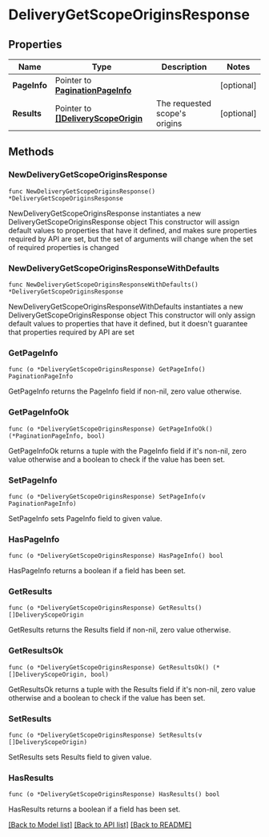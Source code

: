 # DeliveryGetScopeOriginsResponse

## Properties

Name | Type | Description | Notes
------------ | ------------- | ------------- | -------------
**PageInfo** | Pointer to [**PaginationPageInfo**](paginationPageInfo.md) |  | [optional] 
**Results** | Pointer to [**[]DeliveryScopeOrigin**](deliveryScopeOrigin.md) | The requested scope&#39;s origins | [optional] 

## Methods

### NewDeliveryGetScopeOriginsResponse

`func NewDeliveryGetScopeOriginsResponse() *DeliveryGetScopeOriginsResponse`

NewDeliveryGetScopeOriginsResponse instantiates a new DeliveryGetScopeOriginsResponse object
This constructor will assign default values to properties that have it defined,
and makes sure properties required by API are set, but the set of arguments
will change when the set of required properties is changed

### NewDeliveryGetScopeOriginsResponseWithDefaults

`func NewDeliveryGetScopeOriginsResponseWithDefaults() *DeliveryGetScopeOriginsResponse`

NewDeliveryGetScopeOriginsResponseWithDefaults instantiates a new DeliveryGetScopeOriginsResponse object
This constructor will only assign default values to properties that have it defined,
but it doesn't guarantee that properties required by API are set

### GetPageInfo

`func (o *DeliveryGetScopeOriginsResponse) GetPageInfo() PaginationPageInfo`

GetPageInfo returns the PageInfo field if non-nil, zero value otherwise.

### GetPageInfoOk

`func (o *DeliveryGetScopeOriginsResponse) GetPageInfoOk() (*PaginationPageInfo, bool)`

GetPageInfoOk returns a tuple with the PageInfo field if it's non-nil, zero value otherwise
and a boolean to check if the value has been set.

### SetPageInfo

`func (o *DeliveryGetScopeOriginsResponse) SetPageInfo(v PaginationPageInfo)`

SetPageInfo sets PageInfo field to given value.

### HasPageInfo

`func (o *DeliveryGetScopeOriginsResponse) HasPageInfo() bool`

HasPageInfo returns a boolean if a field has been set.

### GetResults

`func (o *DeliveryGetScopeOriginsResponse) GetResults() []DeliveryScopeOrigin`

GetResults returns the Results field if non-nil, zero value otherwise.

### GetResultsOk

`func (o *DeliveryGetScopeOriginsResponse) GetResultsOk() (*[]DeliveryScopeOrigin, bool)`

GetResultsOk returns a tuple with the Results field if it's non-nil, zero value otherwise
and a boolean to check if the value has been set.

### SetResults

`func (o *DeliveryGetScopeOriginsResponse) SetResults(v []DeliveryScopeOrigin)`

SetResults sets Results field to given value.

### HasResults

`func (o *DeliveryGetScopeOriginsResponse) HasResults() bool`

HasResults returns a boolean if a field has been set.


[[Back to Model list]](../README.md#documentation-for-models) [[Back to API list]](../README.md#documentation-for-api-endpoints) [[Back to README]](../README.md)


